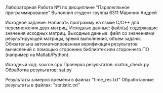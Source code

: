 Лабораторная Работа №1 по дисциплине "Паралелльное программирование"
Выполнил студент группы 6311 Маринин Андрей

Исходное задание:
Написать программу на языке C/C++ для перемножения двух матриц. 
Исходные данные: файл(ы) содержащие значения исходных матриц.
Выходные данные: файл со значениями результирующей матрицы, время 
выполнения, объем задачи.
Обязательна автоматизированная верификация результатов вычислений с помощью 
сторонних библиотек или стороннего ПО (например на Matlab/Python).

Исходный код: source.cpp
Проверка результатов: matrix_check.py
Обработка результатов: sat.py

Результаты замеров времени в файлах "time_res.txt"
Обработанные результаты в файлах: "statistic.txt"
